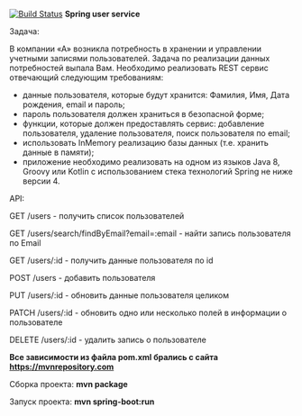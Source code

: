 [![Build Status](https://travis-ci.org/BMSTU732/Spring-user-service.svg?branch=master)](https://travis-ci.org/BMSTU732/Spring-user-service)
**Spring user service** 

Задача:

В  компании  «А»  возникла  потребность  в  хранении  и  управлении  учетными  записями 
пользователей. Задача по реализации данных потребностей выпала Вам. Необходимо реализовать 
REST сервис отвечающий следующим требованиям: 
-  данные  пользователя,  которые  будут  хранится:  Фамилия,  Имя,  Дата  рождения, email и 
пароль; 
-  пароль пользователя должен храниться в безопасной форме; 
-  функции,  которые  должен  предоставлять  сервис:  добавление  пользователя,  удаление 
пользователя, поиск пользователя по email; 
-  использовать InMemory реализацию базы данных (т.е. хранить данные в памяти); 
-  приложение  необходимо  реализовать  на  одном  из  языков Java 8, Groovy или Kotlin c 
использованием стека технологий Spring не ниже версии 4.




API:

GET /users - получить список пользователей

GET /users/search/findByEmail?email=:email - найти запись пользователя по Email

GET /users/:id - получить данные пользователя по id

POST /users - добавить пользователя

PUT /users/:id - обновить данные пользователя целиком

PATCH /users/:id - обновить одно или несколько полей в информации о пользователе

DELETE /users/:id - удалить запись о пользователе

**Все зависимости из файла pom.xml брались с сайта https://mvnrepository.com**

Сборка проекта: **mvn package**

Запуск проекта: **mvn spring-boot:run**

